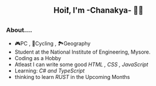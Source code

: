 <h2 align="center">Hoi❗, I'm -Chanakya- 👦🏻</h2>

### About....
- 🎮PC , 🚴Cycling , 🏞Geography
- Student at the National Institute of Engineering, Mysore.
- Coding as a Hobby
- Atleast I can write some good *HTML , CSS , JavaScript*
- Learning: *C# and TypeScript*
- thinking to learn *RUST* in the Upcoming Months

<!--
- From [Guntur](https://en.wikipedia.org/wiki/Guntur) region and can speak [Telugu](https://en.wikipedia.org/wiki/Telugu_language) and English.

<code><pre>
{
   "Name": "Chanakya",
   "From": "Guntur, India"
}
</pre></code>

